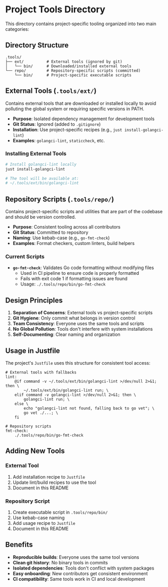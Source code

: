 # Project Tools Directory

This directory contains project-specific tooling organized into two main categories:

## Directory Structure

```
.tools/
├── ext/          # External tools (ignored by git)
│   └── bin/      # Downloaded/installed external tools
└── repo/         # Repository-specific scripts (committed)
    └── bin/      # Project-specific executable scripts
```

## External Tools (`.tools/ext/`)

Contains external tools that are downloaded or installed locally to avoid polluting the global system or requiring specific versions in PATH.

- **Purpose**: Isolated dependency management for development tools
- **Git Status**: Ignored (added to `.gitignore`)
- **Installation**: Use project-specific recipes (e.g., `just install-golangci-lint`)
- **Examples**: `golangci-lint`, `staticcheck`, etc.

### Installing External Tools

```bash
# Install golangci-lint locally
just install-golangci-lint

# The tool will be available at:
# ~/.tools/ext/bin/golangci-lint
```

## Repository Scripts (`.tools/repo/`)

Contains project-specific scripts and utilities that are part of the codebase and should be version controlled.

- **Purpose**: Consistent tooling across all contributors
- **Git Status**: Committed to repository
- **Naming**: Use kebab-case (e.g., `go-fmt-check`)
- **Examples**: Format checkers, custom linters, build helpers

### Current Scripts

- **`go-fmt-check`**: Validates Go code formatting without modifying files
  - Used in CI pipeline to ensure code is properly formatted
  - Fails with exit code 1 if formatting issues are found
  - Usage: `./.tools/repo/bin/go-fmt-check`

## Design Principles

1. **Separation of Concerns**: External tools vs project-specific scripts
2. **Git Hygiene**: Only commit what belongs in version control
3. **Team Consistency**: Everyone uses the same tools and scripts
4. **No Global Pollution**: Tools don't interfere with system installations
5. **Self-Documenting**: Clear naming and organization

## Usage in Justfile

The project's `Justfile` uses this structure for consistent tool access:

```just
# External tools with fallbacks
lint:
    @if command -v ~/.tools/ext/bin/golangci-lint >/dev/null 2>&1; then \
        ~/.tools/ext/bin/golangci-lint run; \
    elif command -v golangci-lint >/dev/null 2>&1; then \
        golangci-lint run; \
    else \
        echo "golangci-lint not found, falling back to go vet"; \
        go vet ./...; \
    fi

# Repository scripts
fmt-check:
    ./.tools/repo/bin/go-fmt-check
```

## Adding New Tools

### External Tool
1. Add installation recipe to `Justfile`
2. Update lint/build recipes to use the tool
3. Document in this README

### Repository Script
1. Create executable script in `.tools/repo/bin/`
2. Use kebab-case naming
3. Add usage recipe to `Justfile`
4. Document in this README

## Benefits

- **Reproducible builds**: Everyone uses the same tool versions
- **Clean git history**: No binary tools in commits
- **Isolated dependencies**: Tools don't conflict with system packages
- **Easy onboarding**: New contributors get consistent environment
- **CI compatibility**: Same tools work in CI and local development